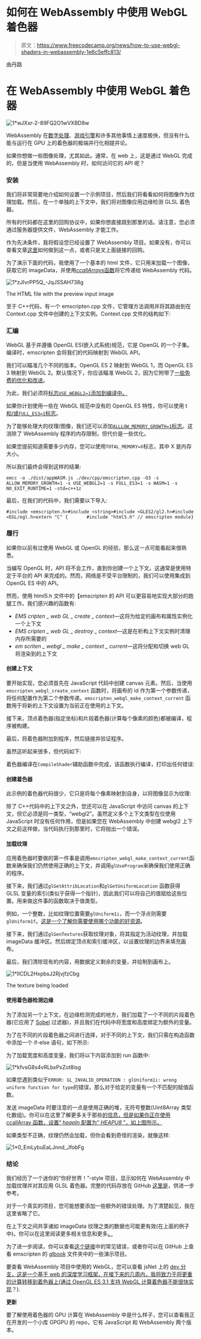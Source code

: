 # 如何在 WebAssembly 中使用 WebGL 着色器

> 原文：<https://www.freecodecamp.org/news/how-to-use-webgl-shaders-in-webassembly-1e6c5effc813/>

由丹路

# 在 WebAssembly 中使用 WebGL 着色器

![1*wJXxr-2-89FQ2O1wVXBD8w](img/c1874c1604fe205cdf61d1a0aca91f96.png)

WebAssembly 在[数字处理](https://ai.danruta.co.uk/webassembly)、[游戏引擎](http://webassembly.org/demo/)和许多其他事情上速度极快，但没有什么能与运行在 GPU 上的着色器的极端并行化相提并论。

如果你想做一些图像处理，尤其如此。通常，在 web 上，这是通过 WebGL 完成的，但是当使用 WebAssembly 时，如何访问它的 API 呢？

### 安装

我们将非常简要地介绍如何设置一个示例项目，然后我们将看看如何将图像作为纹理加载。然后，在一个单独的上下文中，我们将对图像应用边缘检测 GLSL 着色器。

所有的代码都在这里的回购协议中，如果你想直接跳到那里的话。请注意，您必须通过服务器提供文件，WebAssembly 才能工作。

作为先决条件，我将假设您已经设置了 WebAssembly 项目。如果没有，你可以查看文章[这里](https://medium.com/statuscode/setting-up-the-ultimate-webassembly-c-workflow-6484efa3e162)如何做到这一点，或者只是叉上面链接的回购。

为了演示下面的代码，我使用了一个基本的 html 文件，它只用来加载一个图像，获取它的 imageData，并使用[*ccallArrays*函数](https://becominghuman.ai/passing-and-returning-webassembly-array-parameters-a0f572c65d97)将它传递给 WebAssembly 代码。

![1*zJIvrPP5Q_-JqJSSAH738g](img/d86fc09111b9e8b140f83bc4f4872c0e.png)

The HTML file with the preview input image

至于 C++代码，有一个 emscripten.cpp 文件，它管理方法调用并将其路由到在 Context.cpp 文件中创建的上下文实例。Context.cpp 文件的结构如下:

### 汇编

WebGL 基于并遵循 OpenGL ES(嵌入式系统)规范，它是 OpenGL 的一个子集。编译时，emscripten 会将我们的代码映射到 WebGL API。

我们可以瞄准几个不同的版本。OpenGL ES 2 映射到 WebGL 1，而 OpenGL ES 3 映射到 WebGL 2。默认情况下，你应该瞄准 WebGL 2，因为它附带了[一些免费的优化和改进](https://github.com/kripken/emscripten/blob/incoming/site/source/docs/optimizing/Optimizing-WebGL.rst#which-gl-mode-to-target)。

为此，我们必须将[标志`USE_WEBGL2=1`添加到编译中。](https://kripken.github.io/emscripten-site/docs/porting/multimedia_and_graphics/OpenGL-support.html#webgl-friendly-subset-of-opengl-es-2-0-3-0)

如果你计划使用一些在 WebGL 规范中没有的 OpenGL ES 特性，你可以使用 t [和/或`FULL_ES3=1`标志](https://kripken.github.io/emscripten-site/docs/porting/multimedia_and_graphics/OpenGL-support.html#opengl-es-2-0-3-0-emulation)。

为了能够处理大的纹理/图像，我们还可以添加[`ALLLOW_MEMORY_GROWTH=1`标志](https://kripken.github.io/emscripten-site/docs/optimizing/Optimizing-Code.html#memory-growth)。这消除了 WebAssembly 程序的内存限制，但代价是一些优化。

如果您提前知道需要多少内存，您可以使用`TOTAL_MEMORY=X`标志，其中 X 是内存大小。

所以我们最终会得到这样的结果:

`emcc -o ./dist/appWASM.js ./dev/cpp/emscripten.cpp -O3 -s ALLOW_MEMORY_GROWTH=1 -s USE_WEBGL2=1 -s FULL_ES3=1 -s WASM=1 -s NO_EXIT_RUNTIME=1 -std=c++1z`

最后，在我们的代码中，我们需要以下导入:

```
#include <emscripten.h>#include <string>#include <GLES2/gl2.h>#include <EGL/egl.h>extern "C" {       #include "html5.h" // emscripten module}
```

### 履行

如果你以前有过使用 WebGL 或 OpenGL 的经验，那么这一点可能看起来很熟悉。

当编写 OpenGL 时，API 将不会工作，直到你创建一个上下文。这通常是使用特定于平台的 API 来完成的。然而，网络是不受平台限制的，我们可以使用集成到 OpenGL ES 中的 API。

然而，使用 html5.h 文件中的【emscripten 的 API 可以更容易地实现大部分的跑腿工作。我们感兴趣的函数有:

*   *EMS cripten _ web GL _ create _ context*—这将为给定的画布和属性实例化一个上下文
*   *EMS cripten _ web GL _ destroy _ context*—这是在析构上下文实例时清理内存所需要的
*   *em scriten _ webgl _ make _ context _ current*—这将分配和切换 web GL 将渲染到的上下文

#### 创建上下文

要开始实现，您必须首先在 JavaScript 代码中创建 canvas 元素。然后，当使用`emscripten_webgl_create_context` 函数时，将画布的 id 作为第一个参数传递，将任何配置作为第二个参数传递。`emscripten_webgl_make_context_current` 函数用于将新的上下文设置为当前正在使用的上下文。

接下来，顶点着色器(指定坐标)和片段着色器(计算每个像素的颜色)都被编译，程序被构建。

最后，将着色器附加到程序，然后链接并验证程序。

虽然这听起来很多，但代码如下:

着色器编译在`CompileShader`辅助函数中完成，该函数执行编译，打印出任何错误:

#### 创建着色器

此示例的着色器代码很少，它只是将每个像素映射到自身，以将图像显示为纹理:

除了 C++代码中的上下文之外，您还可以在 JavaScript 中访问 canvas 的上下文，但它必须是同一类型，“webgl2”。虽然定义多个上下文类型在仅使用 JavaScript 时没有任何作用，但是如果您在 WebAssembly 中创建 webgl2 上下文之前这样做，当代码执行到那里时，它将抛出一个错误。

#### 加载纹理

应用着色器时要做的第一件事是调用`emscripten_webgl_make_context_current`函数来确保我们仍然使用正确的上下文，并调用`glUseProgram`来确保我们使用正确的程序。

接下来，我们通过`glGetAttribLocation`和`glGetUniformLocation` 函数获得 GLSL 变量的索引(类似于获得一个指针)，因此我们可以将自己的值赋给这些位置。用来做这件事的函数取决于值类型。

例如，一个整数，比如纹理位置需要`glUniform1i`，而一个浮点则需要`glUniform1f`。[这是一个了解你需要使用哪个功能的好资源](https://www.khronos.org/registry/OpenGL-Refpages/es3.0/html/glUniform.xhtml)。

接下来，我们通过`glGenTextures`获取纹理对象，将其指定为活动纹理，并加载 imageData 缓冲区。然后绑定顶点和索引缓冲区，以设置纹理的边界来填充画布。

最后，我们清除现有的内容，用数据定义剩余的变量，并绘制到画布上。

![1*lICDL2HxpbsJ2RjvjfzCbg](img/3a059845a97b72eb9b0eea7b018b5379.png)

The texture being loaded

#### 使用着色器检测边缘

为了添加另一个上下文，在边缘检测完成的地方，我们加载了一个不同的片段着色器(它应用了 [Sobel](https://en.wikipedia.org/wiki/Sobel_operator) 过滤器)，并且我们在代码中将宽度和高度绑定为额外的变量。

为了在不同的片段着色器之间进行选择，对于不同的上下文，我们只需在构造函数中添加一个 if-else 语句，如下所示:

为了加载宽度和高度变量，我们将以下内容添加到 run 函数中:

![1*kfvsG8s4vRLbxPxZot8isg](img/1caa0f25fd035deba0349b6775e55df2.png)

如果您遇到类似于`ERROR: GL_INVALID_OPERATION : glUniform1i: wrong uniform function for type`的错误，那么对于给定的变量有一个不匹配的赋值函数。

发送 imageData 时要注意的一点是使用正确的堆，无符号整数(Uint8Array 类型化数组)。你可以在这里了解更多关于那些[的信息，但是如果你正在使用 ccallArray 函数，设置“ *heapIn* 配置为“ *HEAPU8* ”，如上图所示。](https://becominghuman.ai/passing-and-returning-webassembly-array-parameters-a0f572c65d97)

如果类型不正确，纹理仍然会加载，但你会看到奇怪的渲染，就像这样:

![1*0_EmLybuEaLJnnd_JfobFg](img/54de17251262b5a6e353da80ad5aa855.png)

### 结论

我们经历了一个迷你的“你好世界！”-style 项目，显示如何在 WebAssembly 中加载纹理并对其应用 GLSL 着色器。完整的代码存放在 GitHub [这里是](https://github.com/DanRuta/webassembly-webgl-shaders)，供进一步参考。

对于一个真实的项目，您可能想要添加一些额外的错误处理。为了清楚起见，我在这里省略了它。

在上下文之间共享诸如 imageData 纹理之类的数据也可能更有效(在上面的例子中)。你可以在这里阅读更多相关信息和更多[。](https://blog.gvnott.com/some-usefull-facts-about-multipul-opengl-contexts/)

为了进一步阅读，你可以查看[这个链接](https://www.khronos.org/opengl/wiki/Common_Mistakes)中的常见错误，或者你可以在 GitHub 上查看 emscripten 的 [glbook](https://github.com/kripken/emscripten/tree/incoming/tests/glbook) 文件夹中的一些演示项目。

要查看 WebAssembly 项目中使用的 WebGL，您可以查看 jsNet 上的 [dev 分支，这是一个基于 web 的深度学习框架，在接下来的几周内，我将致力于将更重的计算转移到着色器上(通过 OpenGL ES 3.1 支持 WebGL 计算着色器](https://github.com/DanRuta/jsNet/tree/dev)[不能很快实现](https://www.khronos.org/webgl/public-mailing-list/public_webgl/1706/msg00034.php)？).

**更新**

要了解使用着色器的 GPU 计算在 WebAssembly 中是什么样子，您可以查看我正在开发的一个小库 GPGPU 的 repo，它有 JavaScript 和 WebAssembly 两个版本。